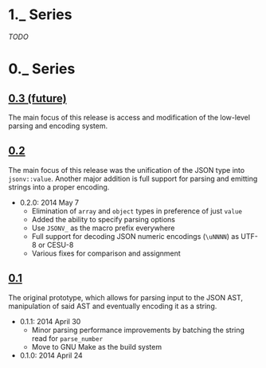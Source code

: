 1._ Series
==========

*TODO*

0._ Series
==========

[0.3 (future)](https://bitbucket.org/tgockel/json-voorhees/issues?version=0.3)
------------------------------------------------------------------------------

The main focus of this release is access and modification of the low-level parsing and encoding system.

[0.2](https://bitbucket.org/tgockel/json-voorhees/issues?version=0.2)
---------------------------------------------------------------------

The main focus of this release was the unification of the JSON type into `jsonv::value`.
Another major addition is full support for parsing and emitting strings into a proper encoding.

 - 0.2.0: 2014 May 7
    - Elimination of `array` and `object` types in preference of just `value`
    - Added the ability to specify parsing options
    - Use `JSONV_` as the macro prefix everywhere
    - Full support for decoding JSON numeric encodings (`\uNNNN`) as UTF-8 or CESU-8
    - Various fixes for comparison and assignment

[0.1](https://bitbucket.org/tgockel/json-voorhees/issues?version=0.1)
---------------------------------------------------------------------

The original prototype, which allows for parsing input to the JSON AST, manipulation of said AST and eventually encoding
 it as a string.

 - 0.1.1: 2014 April 30
    - Minor parsing performance improvements by batching the string read for `parse_number`
    - Move to GNU Make as the build system
 - 0.1.0: 2014 April 24

